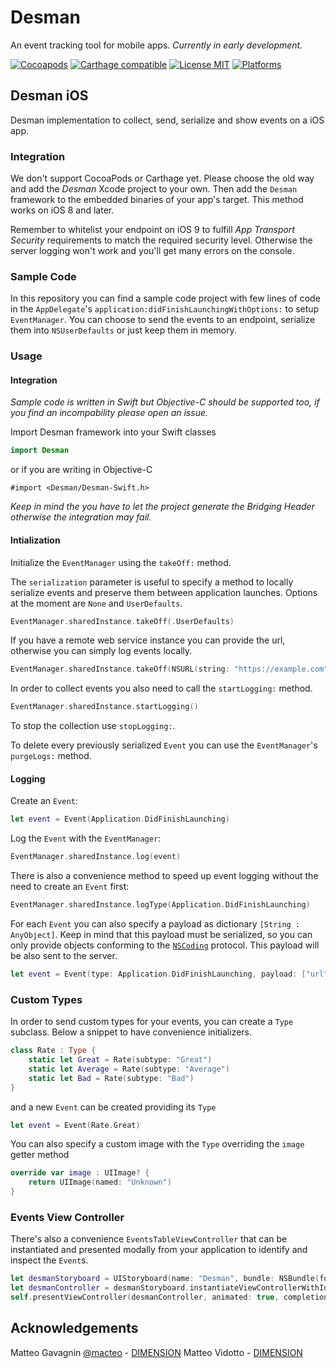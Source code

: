 # Desman

An event tracking tool for mobile apps.
*Currently in early development.*

[![Cocoapods](https://img.shields.io/cocoapods/v/Desman.svg)](https://cocoapods.org/?q=desman) [![Carthage compatible](https://img.shields.io/badge/Carthage-compatible-4BC51D.svg?style=flat)](https://github.com/Carthage/Carthage) [![License MIT](https://img.shields.io/cocoapods/l/desman.svg)](https://raw.githubusercontent.com/DimensionSrl/Desman/master/LICENSE) [![Platforms](https://img.shields.io/cocoapods/p/desman.svg)](http://cocoadocs.org/docsets/Desman) 

## Desman iOS

Desman implementation to collect, send, serialize and show events on a iOS app.

### Integration

We don't support CocoaPods or Carthage yet. Please choose the old way and add the *Desman* Xcode project to your own. Then add the `Desman` framework to the embedded binaries of your app's target. This method works on iOS 8 and later.

Remember to whitelist your endpoint on iOS 9 to fulfill *App Transport Security* requirements to match the required security level. Otherwise the server logging won't work and you'll get many errors on the console.

### Sample Code

In this repository you can find a sample code project with few lines of code in the `AppDelegate`'s `application:didFinishLaunchingWithOptions:` to setup `EventManager`.
You can choose to send the events to an endpoint, serialize them into `NSUserDefaults` or just keep them in memory.

### Usage

#### Integration

*Sample code is written in Swift but Objective-C should be supported too, if you find an incompability please open an issue.*

Import Desman framework into your Swift classes

```swift
import Desman
```

or if you are writing in Objective-C
```objc
#import <Desman/Desman-Swift.h>
```

*Keep in mind the you have to let the project generate the Bridging Header otherwise the integration may fail.*

#### Intialization

Initialize the `EventManager` using the `takeOff:` method.

The `serialization` parameter is useful to specify a method to locally serialize events and preserve them between application launches. Options at the moment are `None` and `UserDefaults`.

```swift
EventManager.sharedInstance.takeOff(.UserDefaults)
```

If you have a remote web service instance you can provide the url, otherwise you can simply log events locally.

```swift
EventManager.sharedInstance.takeOff(NSURL(string: "https://example.com")!, appKey: "", serialization: .UserDefaults)
```

In order to collect events you also need to call the `startLogging:` method.

```swift
EventManager.sharedInstance.startLogging()
```

To stop the collection use `stopLogging:`.

To delete every previously serialized `Event` you can use the `EventManager`'s `purgeLogs:` method.

#### Logging

Create an `Event`:

```swift
let event = Event(Application.DidFinishLaunching)
```

Log the `Event` with the `EventManager`:

```swift
EventManager.sharedInstance.log(event)
```

There is also a convenience method to speed up event logging without the need to create an `Event` first:

```swift
EventManager.sharedInstance.logType(Application.DidFinishLaunching)
```

For each `Event` you can also specify a payload as dictionary `[String : AnyObject]`. Keep in mind that this payload must be serialized, so you can only provide objects conforming to the [`NSCoding`](https://developer.apple.com/library/ios/documentation/Cocoa/Reference/Foundation/Protocols/NSCoding_Protocol/) protocol. This payload will be also sent to the server.

```swift
let event = Event(type: Application.DidFinishLaunching, payload: ["url": "example.com"])
```

### Custom Types

In order to send custom types for your events, you can create a `Type` subclass. Below a snippet to have convenience initializers.

```swift
class Rate : Type {
    static let Great = Rate(subtype: "Great")
    static let Average = Rate(subtype: "Average")
    static let Bad = Rate(subtype: "Bad")
}
```

and a new `Event` can be created providing its `Type`

```swift
let event = Event(Rate.Great)
```

You can also specify a custom image with the `Type` overriding the `image` getter method

```swift
override var image : UIImage? {
    return UIImage(named: "Unknown")
}
```

### Events View Controller

There's also a convenience `EventsTableViewController` that can be instantiated and presented modally from your application to identify and inspect the `Event`s.

```swift
let desmanStoryboard = UIStoryboard(name: "Desman", bundle: NSBundle(forClass: EventManager.self))
let desmanController = desmanStoryboard.instantiateViewControllerWithIdentifier("eventsController")
self.presentViewController(desmanController, animated: true, completion: nil)
```

## Acknowledgements

Matteo Gavagnin [@macteo](http://twitter.com/macteo) - [DIMENSION](http://www.dimension.it)
Matteo Vidotto - [DIMENSION](http://www.dimension.it)
